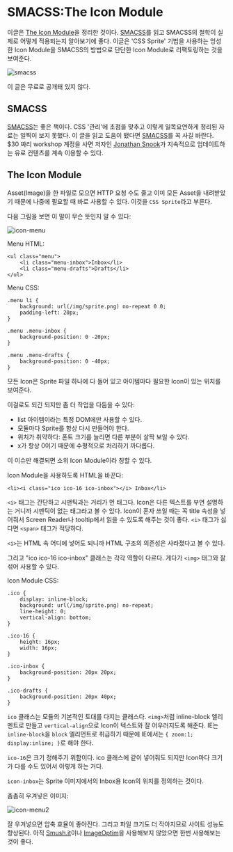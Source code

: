 # SMACSS:The Icon Module

이글은 [The Icon Module][]을 정리한 것이다. [SMACSS][]를 읽고 SMACSS의 철학이 실제로 어떻게 적용되는지 알아보기에 좋다. 이글은 'CSS Sprite' 기법을 사용하는 엉성한 Icon Module을 SMACSS의 방법으로 단단한 Icon Module로 리팩토링하는 것을 보여준다.

![smacss](/articles/2012/smacss/smacss.png)

이 글은 무료로 공개돼 있지 않다.

## SMACSS

[SMACSS][]는 좋은 책이다. CSS '관리'에 초점을 맞추고 이렇게 일목요연하게 정리된 자료는 일찍이 보지 못했다. 이 글을 읽고 도움이 됐다면 [SMACSS][]를 꼭 사길 바란다. $30 짜리 workshop 계정을 사면 저자인 [Jonathan Snook][]가 지속적으로 업데이트하는 유로 컨텐츠를 계속 이용할 수 있다.

[The Icon Module]: https://smacss.com/book/icon-module
[SMACSS]: https://smacss.com/
[Jonathan Snook]: http://snook.ca/

## The Icon Module

Asset(Image)을 한 파일로 모으면 HTTP 요청 수도 줄고 이미 모든 Asset을 내려받았기 때문에 나중에 필요할 때 바로 사용할 수 있다. 이것을 `CSS Sprite`라고 부른다.

다음 그림을 보면 이 말이 무슨 뜻인지 알 수 있다:

![icon-menu](/articles/2012/smacss/icon-menu.png)

Menu HTML:

    <ul class="menu">
        <li class="menu-inbox">Inbox</li>
        <li class="menu-drafts">Drafts</li>
    </ul>

Menu CSS:

    .menu li {
        background: url(/img/sprite.png) no-repeat 0 0;
        padding-left: 20px;
    }

    .menu .menu-inbox {
        background-position: 0 -20px;
    }

    .menu .menu-drafts {
        background-position: 0 -40px;
    }

모든 Icon은 Sprite 파일 하나에 다 들어 있고 아이템마다 필요한 Icon이 있는 위치를 보여준다.

이걸로도 되긴 되지만 좀 더 작업을 다듬을 수 있다:

 * list 아이템이라는 특정 DOM에만 사용할 수 있다.
 * 모듈마다 Sprite를 항상 다시 만들어야 한다.
 * 위치가 취약하다: 폰트 크기를 늘리면 다른 부분이 살짝 보일 수 있다.
 * x가 항상 0이기 때문에 수평적으로 처리하기 까다롭다.

이 이슈만 해결되면 소위 Icon Module이라 칭할 수 있다.

Icon Module을 사용하도록 HTML을 바꾼다:

    <li><i class="ico ico-16 ico-inbox"></i> Inbox</li>

`<i>` 태그는 간단하고 시맨틱과는 거리가 먼 태그다. Icon은 다른 텍스트를 부연 설명하는 거니까 시멘틱이 없는 태그라고 볼 수 있다. Icon이 혼자 쓰일 때는 꼭 title 속성을 넣어줘서 Screen Reader나 tooltip에서 읽을 수 있도록 해주는 것이 좋다. `<i>` 태그가 싫다면 `<span>` 태그가 적당하다.

`<i>`는 HTML 속 어디에 넣어도 되니까 HTML 구조의 의존성은 사라졌다고 볼 수 있다.

그리고 "ico ico-16 ico-inbox" 클래스는 각각 역할이 다르다. 게다가 `<img>` 태그와 잘 섞어 사용할 수 있다.

Icon Module CSS:

    .ico {
        display: inline-block;
        background: url(/img/sprite.png) no-repeat;
        line-height: 0;
        vertical-align: bottom;
    }

    .ico-16 {
        height: 16px;
        width: 16px;
    }

    .ico-inbox {
        background-position: 20px 20px;
    }

    .ico-drafts {
        background-position: 20px 40px;
    }

`ico` 클래스는 모듈의 기본적인 토대를 다지는 클래스다. `<img>`처럼 inline-block 엘리멘트로 만들고 `vertical-align`으로 Icon이 텍스트와 잘 어우러지도록 해준다. IE는 `inline-block`을 `block` 엘리먼트로 취급하기 때문에 IE에서는 `{ zoom:1; display:inline; }`로 해야 한다.

`ico-16`은 크기 정해주기 위함이다. ico 클래스에 같이 넣어줘도 되지만 Icon마다 크기가 다를 수도 있어서 이렇게 하는 거다.

`icon-inbox`는 Sprite 이미지에서의 Inbox용 Icon의 위치를 정의하는 것이다.

촘촘히 우겨넣은 이미지:

![icon-menu2](/articles/2012/smacss/icon-menu2.png)

잘 우겨넣으면 압축 효율이 좋아진다. 그리고 파일 크기도 더 작아지므로 사이트 성능도 향상된다. 아직 [Smush.it][]이나 [ImageOptim][]을 사용해보지 않았으면 한번 사용해보는 것이 좋다.

[Smush.it]: http://www.smushit.com/ysmush.it/
[ImageOptim]: http://imageoptim.pornel.net/
